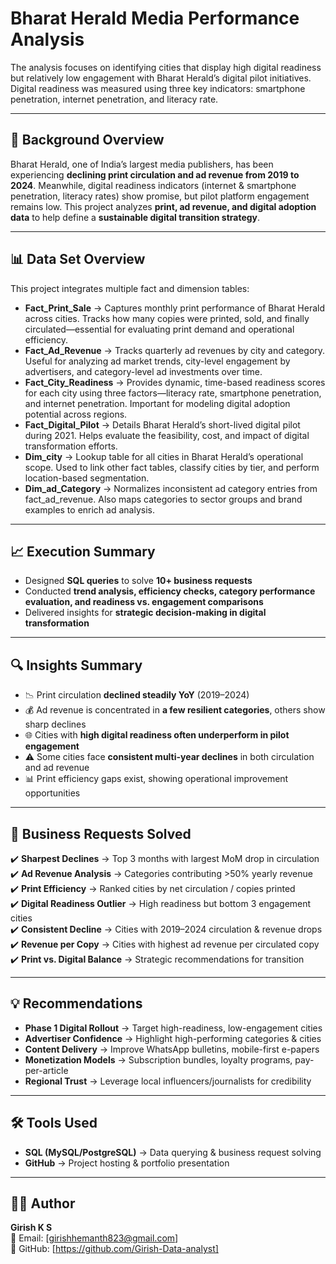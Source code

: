 # Bharat Herald Media Performance Analysis
The analysis focuses on identifying cities that display high digital readiness but relatively low engagement with Bharat Herald’s digital pilot initiatives. Digital readiness was measured using three key indicators: smartphone penetration, internet penetration, and literacy rate. 

---

## 📌 Background Overview  
Bharat Herald, one of India’s largest media publishers, has been experiencing **declining print circulation and ad revenue from 2019 to 2024**. Meanwhile, digital readiness indicators (internet & smartphone penetration, literacy rates) show promise, but pilot platform engagement remains low. This project analyzes **print, ad revenue, and digital adoption data** to help define a **sustainable digital transition strategy**.  

---

## 📊 Data Set Overview  
This project integrates multiple fact and dimension tables:  

- **Fact_Print_Sale** → Captures monthly print performance of Bharat Herald across cities. Tracks how many copies were printed, sold, and finally circulated—essential for evaluating print demand and operational efficiency.  
- **Fact_Ad_Revenue** → Tracks quarterly ad revenues by city and category. Useful for analyzing ad market trends, city-level engagement by advertisers, and category-level ad investments over time.
 - **Fact_City_Readiness** → Provides dynamic, time-based readiness scores for each city using three factors—literacy rate, smartphone penetration, and internet penetration. Important for modeling digital adoption potential across regions.
- **Fact_Digital_Pilot** → Details Bharat Herald’s short-lived digital pilot during 2021. Helps evaluate the feasibility, cost, and impact of digital transformation efforts.
- **Dim_city** → Lookup table for all cities in Bharat Herald’s operational scope. Used to link other fact tables, classify cities by tier, and perform location-based segmentation.
- **Dim_ad_Category** → Normalizes inconsistent ad category entries from fact_ad_revenue. Also maps categories to sector groups and brand examples to enrich ad analysis.

---

## 📈 Execution Summary  
- Designed **SQL queries** to solve **10+ business requests**  
- Conducted **trend analysis, efficiency checks, category performance evaluation, and readiness vs. engagement comparisons**  
- Delivered insights for **strategic decision-making in digital transformation**  

---

## 🔍 Insights Summary  
- 📉 Print circulation **declined steadily YoY** (2019–2024)  
- 💰 Ad revenue is concentrated in **a few resilient categories**, others show sharp declines  
- 🌐 Cities with **high digital readiness often underperform in pilot engagement**  
- ⚠️ Some cities face **consistent multi-year declines** in both circulation and ad revenue  
- 📊 Print efficiency gaps exist, showing operational improvement opportunities  

---

## 📝 Business Requests Solved  
✔️ **Sharpest Declines** → Top 3 months with largest MoM drop in circulation  
✔️ **Ad Revenue Analysis** → Categories contributing >50% yearly revenue  
✔️ **Print Efficiency** → Ranked cities by net circulation / copies printed  
✔️ **Digital Readiness Outlier** → High readiness but bottom 3 engagement cities  
✔️ **Consistent Decline** → Cities with 2019–2024 circulation & revenue drops  
✔️ **Revenue per Copy** → Cities with highest ad revenue per circulated copy  
✔️ **Print vs. Digital Balance** → Strategic recommendations for transition  

---

## 💡 Recommendations  
- **Phase 1 Digital Rollout** → Target high-readiness, low-engagement cities  
- **Advertiser Confidence** → Highlight high-performing categories & cities  
- **Content Delivery** → Improve WhatsApp bulletins, mobile-first e-papers  
- **Monetization Models** → Subscription bundles, loyalty programs, pay-per-article  
- **Regional Trust** → Leverage local influencers/journalists for credibility  

---

## 🛠 Tools Used  
- **SQL (MySQL/PostgreSQL)** → Data querying & business request solving  
- **GitHub** → Project hosting & portfolio presentation  

---

## 👨‍💻 Author  
**Girish K S**  
📧 Email: [girishhemanth823@gmail.com]  
🔗 GitHub: [https://github.com/Girish-Data-analyst]  

